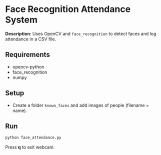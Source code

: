 # Face Recognition Attendance System

**Description**: Uses OpenCV and `face_recognition` to detect faces and log attendance in a CSV file.

## Requirements
- opencv-python
- face_recognition
- numpy

## Setup
- Create a folder `known_faces` and add images of people (filename = name).

## Run
```bash
python face_attendance.py
```
Press **q** to exit webcam.